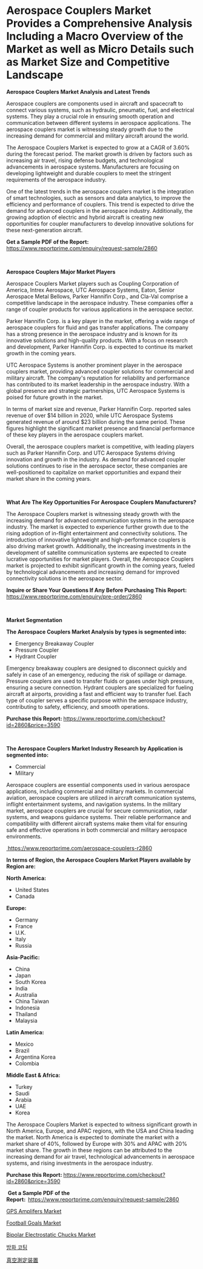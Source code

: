 <p><h1>Aerospace Couplers Market Provides a Comprehensive Analysis Including a Macro Overview of the Market as well as Micro Details such as Market Size and Competitive Landscape</h1></p><p><strong>Aerospace Couplers Market Analysis and Latest Trends</strong></p>
<p><p>Aerospace couplers are components used in aircraft and spacecraft to connect various systems, such as hydraulic, pneumatic, fuel, and electrical systems. They play a crucial role in ensuring smooth operation and communication between different systems in aerospace applications. The aerospace couplers market is witnessing steady growth due to the increasing demand for commercial and military aircraft around the world. </p><p>The Aerospace Couplers Market is expected to grow at a CAGR of 3.60% during the forecast period. The market growth is driven by factors such as increasing air travel, rising defense budgets, and technological advancements in aerospace systems. Manufacturers are focusing on developing lightweight and durable couplers to meet the stringent requirements of the aerospace industry.</p><p>One of the latest trends in the aerospace couplers market is the integration of smart technologies, such as sensors and data analytics, to improve the efficiency and performance of couplers. This trend is expected to drive the demand for advanced couplers in the aerospace industry. Additionally, the growing adoption of electric and hybrid aircraft is creating new opportunities for coupler manufacturers to develop innovative solutions for these next-generation aircraft.</p></p>
<p><strong>Get a Sample PDF of the Report:&nbsp;</strong> <a href="https://www.reportprime.com/enquiry/request-sample/2860">https://www.reportprime.com/enquiry/request-sample/2860</a></p>
<p>&nbsp;</p>
<p><strong>Aerospace Couplers Major Market Players</strong></p>
<p><p>Aerospace Couplers Market players such as Coupling Corporation of America, Intrex Aerospace, UTC Aerospace Systems, Eaton, Senior Aerospace Metal Bellows, Parker Hannifin Corp., and Cla-Val comprise a competitive landscape in the aerospace industry. These companies offer a range of coupler products for various applications in the aerospace sector.</p><p>Parker Hannifin Corp. is a key player in the market, offering a wide range of aerospace couplers for fluid and gas transfer applications. The company has a strong presence in the aerospace industry and is known for its innovative solutions and high-quality products. With a focus on research and development, Parker Hannifin Corp. is expected to continue its market growth in the coming years.</p><p>UTC Aerospace Systems is another prominent player in the aerospace couplers market, providing advanced coupler solutions for commercial and military aircraft. The company's reputation for reliability and performance has contributed to its market leadership in the aerospace industry. With a global presence and strategic partnerships, UTC Aerospace Systems is poised for future growth in the market.</p><p>In terms of market size and revenue, Parker Hannifin Corp. reported sales revenue of over $14 billion in 2020, while UTC Aerospace Systems generated revenue of around $23 billion during the same period. These figures highlight the significant market presence and financial performance of these key players in the aerospace couplers market.</p><p>Overall, the aerospace couplers market is competitive, with leading players such as Parker Hannifin Corp. and UTC Aerospace Systems driving innovation and growth in the industry. As demand for advanced coupler solutions continues to rise in the aerospace sector, these companies are well-positioned to capitalize on market opportunities and expand their market share in the coming years.</p></p>
<p>&nbsp;</p>
<p><strong>What Are The Key Opportunities For Aerospace Couplers Manufacturers?</strong></p>
<p><p>The Aerospace Couplers market is witnessing steady growth with the increasing demand for advanced communication systems in the aerospace industry. The market is expected to experience further growth due to the rising adoption of in-flight entertainment and connectivity solutions. The introduction of innovative lightweight and high-performance couplers is also driving market growth. Additionally, the increasing investments in the development of satellite communication systems are expected to create lucrative opportunities for market players. Overall, the Aerospace Couplers market is projected to exhibit significant growth in the coming years, fueled by technological advancements and increasing demand for improved connectivity solutions in the aerospace sector.</p></p>
<p><strong>Inquire or Share Your Questions If Any Before Purchasing This Report:</strong> <a href="https://www.reportprime.com/enquiry/pre-order/2860">https://www.reportprime.com/enquiry/pre-order/2860</a></p>
<p>&nbsp;</p>
<p><strong>Market Segmentation</strong></p>
<p><strong>The Aerospace Couplers Market Analysis by types is segmented into:</strong></p>
<p><ul><li>Emergency Breakaway Coupler</li><li>Pressure Coupler</li><li>Hydrant Coupler</li></ul></p>
<p><p>Emergency breakaway couplers are designed to disconnect quickly and safely in case of an emergency, reducing the risk of spillage or damage. Pressure couplers are used to transfer fluids or gases under high pressure, ensuring a secure connection. Hydrant couplers are specialized for fueling aircraft at airports, providing a fast and efficient way to transfer fuel. Each type of coupler serves a specific purpose within the aerospace industry, contributing to safety, efficiency, and smooth operations.</p></p>
<p><strong>Purchase this Report:&nbsp;</strong><a href="https://www.reportprime.com/checkout?id=2860&price=3590">https://www.reportprime.com/checkout?id=2860&price=3590</a></p>
<p>&nbsp;</p>
<p><strong>The Aerospace Couplers Market Industry Research by Application is segmented into:</strong></p>
<p><ul><li>Commercial</li><li>Military</li></ul></p>
<p><p>Aerospace couplers are essential components used in various aerospace applications, including commercial and military markets. In commercial aviation, aerospace couplers are utilized in aircraft communication systems, inflight entertainment systems, and navigation systems. In the military market, aerospace couplers are crucial for secure communication, radar systems, and weapons guidance systems. Their reliable performance and compatibility with different aircraft systems make them vital for ensuring safe and effective operations in both commercial and military aerospace environments.</p></p>
<p><a href="https://www.reportprime.com/aerospace-couplers-r2860">&nbsp;https://www.reportprime.com/aerospace-couplers-r2860</a></p>
<p><strong>In terms of Region, the Aerospace Couplers Market Players available by Region are:</strong></p>
<p>
    <p> <strong> North America: </strong>
        <ul>
            <li>United States</li>
            <li>Canada</li>
        </ul>
        </p> 
    <p> <strong> Europe: </strong>
        <ul>
            <li>Germany</li>
            <li>France</li>
            <li>U.K.</li>
            <li>Italy</li>
            <li>Russia</li>
        </ul>
        </p> 
    <p> <strong> Asia-Pacific: </strong>
        <ul>
            <li>China</li>
            <li>Japan</li>
            <li>South Korea</li>
            <li>India</li>
            <li>Australia</li>
            <li>China Taiwan</li>
            <li>Indonesia</li>
            <li>Thailand</li>
            <li>Malaysia</li>
        </ul>
        </p> 
    <p> <strong> Latin America: </strong>
        <ul>
            <li>Mexico</li>
            <li>Brazil</li>
            <li>Argentina Korea</li>
            <li>Colombia</li>
        </ul>
        </p> 
    <p> <strong> Middle East & Africa: </strong>
        <ul>
            <li>Turkey</li>
            <li>Saudi</li>
            <li>Arabia</li>
            <li>UAE</li>
            <li>Korea</li>
        </ul>
    </p>
    </p>
<p><p>The Aerospace Couplers Market is expected to witness significant growth in North America, Europe, and APAC regions, with the USA and China leading the market. North America is expected to dominate the market with a market share of 40%, followed by Europe with 30% and APAC with 20% market share. The growth in these regions can be attributed to the increasing demand for air travel, technological advancements in aerospace systems, and rising investments in the aerospace industry.</p></p>
<p><strong>Purchase this Report: </strong><a href="https://www.reportprime.com/checkout?id=2860&price=3590">https://www.reportprime.com/checkout?id=2860&price=3590</a></p>
<p>&nbsp;<strong>Get a Sample PDF of the Report:&nbsp;&nbsp;</strong><a href="https://www.reportprime.com/enquiry/request-sample/2860">https://www.reportprime.com/enquiry/request-sample/2860</a></p>
<p><strong></strong></p>
<p><p><a href="https://github.com/IzaiahBartell/Market-Research-Report-List-1/blob/main/gps-amplifers-market.md">GPS Amplifers Market</a></p><p><a href="https://issuu.com/reportprime-2/docs/football-goals-market-size-2030.pptx">Football Goals Market</a></p><p><a href="https://github.com/Valeridd446677/Market-Research-Report-List-1/blob/main/bipolar-electrostatic-chucks-market.md">Bipolar Electrostatic Chucks Market</a></p><p><a href="https://github.com/Gregost89076vddcv/Market-Research-Report-List-1/blob/main/295120569489.md">방화 코팅</a></p><p><a href="https://github.com/zoetazuur/Market-Research-Report-List-1/blob/main/586659072626.md">真空測定装置</a></p></p>